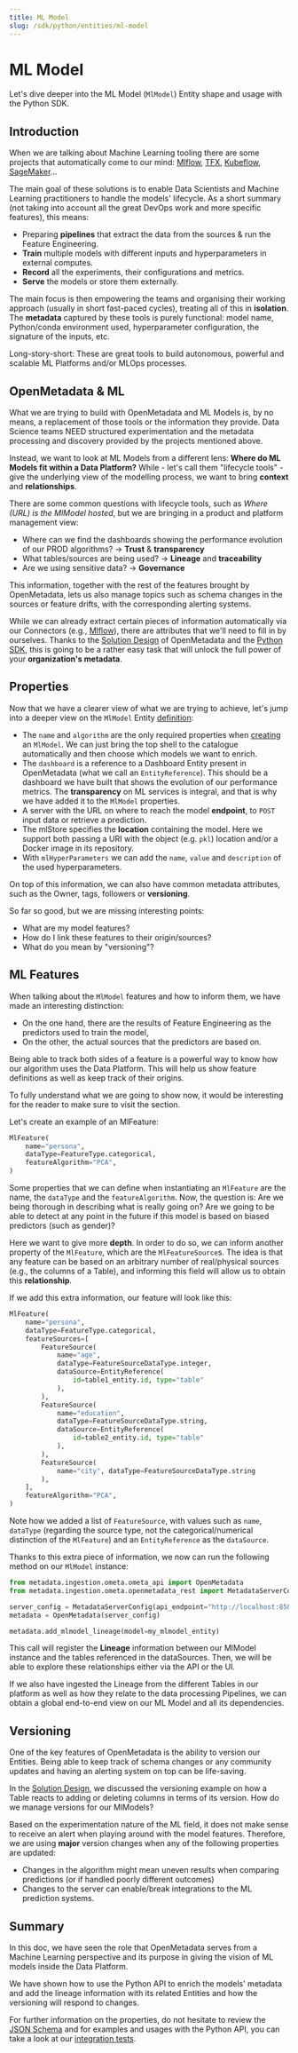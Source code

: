 ```yaml
---
title: ML Model
slug: /sdk/python/entities/ml-model
---
```


# ML Model
Let's dive deeper into the ML Model (`MlModel`) Entity shape and usage with the Python SDK.

## Introduction

When we are talking about Machine Learning tooling there are some projects that automatically come to our mind: [Mlflow](https://mlflow.org/), [TFX](https://www.tensorflow.org/tfx/), [Kubeflow](https://www.kubeflow.org/), [SageMaker](https://aws.amazon.com/sagemaker/)...

The main goal of these solutions is to enable Data Scientists and Machine Learning practitioners to handle the models' lifecycle. As a short summary (not taking into account all the great DevOps work and more specific features), this means:

- Preparing **pipelines** that extract the data from the sources & run the Feature Engineering.
- **Train** multiple models with different inputs and hyperparameters in external computes.
- **Record** all the experiments, their configurations and metrics.
- **Serve** the models or store them externally.

The main focus is then empowering the teams and organising their working approach (usually in short fast-paced cycles), treating all of this in **isolation**. The **metadata** captured by these tools is purely functional: model name, Python/conda environment used, hyperparameter configuration, the signature of the inputs, etc.

Long-story-short: These are great tools to build autonomous, powerful and scalable ML Platforms and/or MLOps processes.

## OpenMetadata & ML
What we are trying to build with OpenMetadata and ML Models is, by no means, a replacement of those tools or the information they provide. Data Science teams NEED structured experimentation and the metadata processing and discovery provided by the projects mentioned above.

Instead, we want to look at ML Models from a different lens: **Where do ML Models fit within a Data Platform?** While - let's call them "lifecycle tools" - give the underlying view of the modelling process, we want to bring **context** and **relationships**.

There are some common questions with lifecycle tools, such as _Where (URL) is the MlModel hosted_, but we are bringing in a product and platform management view:

- Where can we find the dashboards showing the performance evolution of our PROD algorithms? -> **Trust** & **transparency**
- What tables/sources are being used? -> **Lineage** and **traceability**
- Are we using sensitive data? -> **Governance**

This information, together with the rest of the features brought by OpenMetadata, lets us also manage topics such as schema changes in the sources or feature drifts, with the corresponding alerting systems.

While we can already extract certain pieces of information automatically via our Connectors (e.g., [Mlflow](/connectors/mlmodel/mlflow)), there are attributes that we'll need to fill in by ourselves. Thanks to the [Solution Design](/developers/architecture/design) of OpenMetadata and the [Python SDK](/sdk/python), this is going to be a rather easy task that will unlock the full power of your **organization's metadata**.

## Properties
Now that we have a clearer view of what we are trying to achieve, let's jump into a deeper view on the `MlModel` Entity [definition](https://github.com/open-metadata/OpenMetadata/blob/main/openmetadata-apis/src/main/resources/json/schema/entity/data/mlmodel.json):

- The `name` and `algorithm` are the only required properties when [creating](https://github.com/open-metadata/OpenMetadata/blob/main/openmetadata-apis/src/main/resources/json/schema/api/data/createMlModel.json) an `MlModel`. We can just bring the top shell to the catalogue automatically and then choose which models we want to enrich.
- The `dashboard` is a reference to a Dashboard Entity present in OpenMetadata (what we call an `EntityReference`). This should be a dashboard we have built that shows the evolution of our performance metrics. The **transparency** on ML services is integral, and that is why we have added it to the `MlModel` properties.
- A server with the URL on where to reach the model **endpoint**, to `POST` input data or retrieve a prediction.
- The mlStore specifies the **location** containing the model. Here we support both passing a URI with the object (e.g. `pkl`) location and/or a Docker image in its repository.
- With `mlHyperParameters` we can add the `name`, `value` and `description` of the used hyperparameters.

On top of this information, we can also have common metadata attributes, such as the Owner, tags, followers or **versioning**.

So far so good, but we are missing interesting points:

- What are my model features?
- How do I link these features to their origin/sources?
- What do you mean by "versioning"?

## ML Features
When talking about the `MlModel` features and how to inform them, we have made an interesting distinction:

- On the one hand, there are the results of Feature Engineering as the predictors used to train the model,
- On the other, the actual sources that the predictors are based on.

Being able to track both sides of a feature is a powerful way to know how our algorithm uses the Data Platform. This will help us show feature definitions as well as keep track of their origins.

<Note>

To fully understand what we are going to show now, it would be interesting for the reader to make sure to visit the  section.
</Note>

Let's create an example of an MlFeature:

```python
MlFeature(
    name="persona",
    dataType=FeatureType.categorical,
    featureAlgorithm="PCA",
)
```

Some properties that we can define when instantiating an `MlFeature` are the name, the `dataType` and the `featureAlgorithm`. Now, the question is: Are we being thorough in describing what is really going on? Are we going to be able to detect at any point in the future if this model is based on biased predictors (such as gender)?

Here we want to give more **depth**. In order to do so, we can inform another property of the `MlFeature`, which are the `MlFeatureSource`s. The idea is that any feature can be based on an arbitrary number of real/physical sources (e.g., the columns of a Table), and informing this field will allow us to obtain this **relationship**.

If we add this extra information, our feature will look like this:

```python
MlFeature(
    name="persona",
    dataType=FeatureType.categorical,
    featureSources=[
        FeatureSource(
            name="age",
            dataType=FeatureSourceDataType.integer,
            dataSource=EntityReference(
                id=table1_entity.id, type="table"
            ),
        ),
        FeatureSource(
            name="education",
            dataType=FeatureSourceDataType.string,
            dataSource=EntityReference(
                id=table2_entity.id, type="table"
            ),
        ),
        FeatureSource(
            name="city", dataType=FeatureSourceDataType.string
        ),
    ],
    featureAlgorithm="PCA",
)
```

Note how we added a list of `FeatureSource`, with values such as `name`, `dataType` (regarding the source type, not the categorical/numerical distinction of the `MlFeature`) and an `EntityReference` as the `dataSource`.

Thanks to this extra piece of information, we now can run the following method on our `MlModel` instance:

```python
from metadata.ingestion.ometa.ometa_api import OpenMetadata
from metadata.ingestion.ometa.openmetadata_rest import MetadataServerConfig

server_config = MetadataServerConfig(api_endpoint="http://localhost:8585/api")
metadata = OpenMetadata(server_config)

metadata.add_mlmodel_lineage(model=my_mlmodel_entity)
```

This call will register the **Lineage** information between our MlModel instance and the tables referenced in the dataSources. Then, we will be able to explore these relationships either via the API or the UI.

If we also have ingested the Lineage from the different Tables in our platform as well as how they relate to the data processing Pipelines, we can obtain a global end-to-end view on our ML Model and all its dependencies.

## Versioning
One of the key features of OpenMetadata is the ability to version our Entities. Being able to keep track of schema changes or any community updates and having an alerting system on top can be life-saving.

In the [Solution Design](/main-concepts/high-level-design#example-1---updating-columns-of-a-table), we discussed the versioning example on how a Table reacts to adding or deleting columns in terms of its version. How do we manage versions for our MlModels?

Based on the experimentation nature of the ML field, it does not make sense to receive an alert when playing around with the model features. Therefore, we are using **major** version changes when any of the following properties are updated:

- Changes in the algorithm might mean uneven results when comparing predictions (or if handled poorly different outcomes)
- Changes to the server can enable/break integrations to the ML prediction systems.

## Summary
In this doc, we have seen the role that OpenMetadata serves from a Machine Learning perspective and its purpose in giving the vision of ML models inside the Data Platform.

We have shown how to use the Python API to enrich the models' metadata and add the lineage information with its related Entities and how the versioning will respond to changes.

For further information on the properties, do not hesitate to review the [JSON Schema](https://github.com/open-metadata/OpenMetadata/blob/main/openmetadata-apis/src/main/resources/json/schema/entity/data/mlmodel.json) and for examples and usages with the Python API, you can take a look at our [integration tests](https://github.com/open-metadata/OpenMetadata/blob/main/ingestion/tests/integration/ometa/test_ometa_model_api.py).